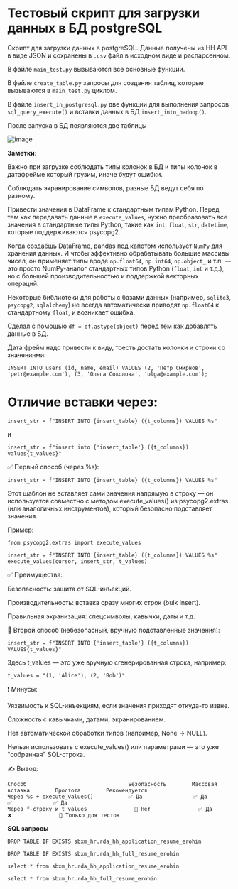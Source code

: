 # **Тестовый скрипт для загрузки данных в БД postgreSQL**

Скрипт для загрузки данных в postgreSQL. Данные получены из HH API в виде JSON и сохранены в `.csv` файл в исходном виде и распарсенном.

В файле `main_test.py` вызываются все основные функции.

В файле `create_table.py` запросы для создания таблиц, которые вызываются в `main_test.py` циклом.

В файле `insert_in_postgresql.py` две функции для выполнения запросов `sql_query_execute()` и вставки данных в БД `insert_into_hadoop()`.

После запуска в БД появляются две таблицы

![image](https://github.com/user-attachments/assets/af58896a-3dbb-48d0-9f7c-6007c978a2f6)

**Заметки:**

Важно при загрузке соблюдать типы колонок в БД и типы колонок в датафрейме который грузим, иначе будут ошибки.

Соблюдать экранирование символов, разные БД ведут себя по разному.

Привести значения в DataFrame к стандартным типам Python. Перед тем как передавать данные в `execute_values`, нужно преобразовать все значения в стандартные типы Python, такие как `int`, `float`, `str`, `datetime`, которые поддерживаются psycopg2. 

Когда создаёшь DataFrame, pandas под капотом использует `NumPy` для хранения данных. И чтобы эффективно обрабатывать большие массивы чисел, он применяет типы вроде `np.float64`, `np.int64`, `np.object_` и т.п. — это просто NumPy-аналог стандартных типов Python (`float`, `int` и т.д.), но с большей производительностью и поддержкой векторных операций.

Некоторые библиотеки для работы с базами данных (например, `sqlite3`, `psycopg2`, `sqlalchemy`) не всегда автоматически приводят `np.float64` к стандартному `float`, и возникает ошибка.

Сделал с помощью `df = df.astype(object)` перед тем как добавлять данные в БД.

Дата фрейм надо привести к виду, тоесть достать колонки и строки со значениями:

```
INSERT INTO users (id, name, email) VALUES (2, 'Пётр Смирнов', 'petr@example.com'), (3, 'Ольга Соколова', 'olga@example.com');
```

# **Отличие вставки через:**

```
insert_str = f"INSERT INTO {insert_table} ({t_columns}) VALUES %s"
```

и
```
insert_str = f"insert into {'insert_table'} ({t_columns}) values{t_values}"
```

✅ Первый способ (через %s):
```
insert_str = f"INSERT INTO {insert_table} ({t_columns}) VALUES %s"
```

Этот шаблон не вставляет сами значения напрямую в строку — он используется совместно с методом execute_values() из psycopg2.extras (или аналогичных инструментов), который безопасно подставляет значения.

Пример:
```
from psycopg2.extras import execute_values

insert_str = f"INSERT INTO {insert_table} ({t_columns}) VALUES %s"
execute_values(cursor, insert_str, t_values)
```

✅ Преимущества:

Безопасность: защита от SQL-инъекций.

Производительность: вставка сразу многих строк (bulk insert).

Правильная экранизация: спецсимволы, кавычки, даты и т.д.

🚫 Второй способ (небезопасный, вручную подставленные значения):

```
insert_str = f"INSERT INTO {'insert_table'} ({t_columns}) VALUES{t_values}"
```

Здесь t_values — это уже вручную сгенерированная строка, например:

```
t_values = "(1, 'Alice'), (2, 'Bob')"
```

❗ Минусы:

Уязвимость к SQL-инъекциям, если значения приходят откуда-то извне.

Сложность с кавычками, датами, экранированием.

Нет автоматической обработки типов (например, None → NULL).

Нельзя использовать с execute_values() или параметрами — это уже "собранная" SQL-строка.

✍️ Вывод:

```
Способ	                              Безопасность	      Массовая вставка	      Простота	      Рекомендуется
Через %s + execute_values()	          ✅ Да	              ✅ Да	                  ✅	            ✅ Да
Через f-строку и t_values	            🚫 Нет	            ✅ Да	                ❌	            🚫 Только для тестов
```



**SQL запросы**

```
DROP TABLE IF EXISTS sbxm_hr.rda_hh_application_resume_erohin

DROP TABLE IF EXISTS sbxm_hr.rda_hh_full_resume_erohin

select * from sbxm_hr.rda_hh_application_resume_erohin 

select * from sbxm_hr.rda_hh_full_resume_erohin
```



